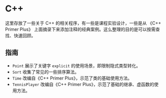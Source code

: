 # C++

这里存放了一些关于 C++ 的相关程序，有一些是课程实验设计，一些是从 《C++ Primer Plus》 上面摘录下来添加注释的经典案例。这么整理的目的是可以按需查找、快速回顾。

## 指南

- `Point` 展示了关键字 `explicit` 的使用场景，即限制隐式类型转化。
- `Sort` 收集了常见的一些排序算法。
- `Time` 改编自《C++ Primer Plus》，示范了类的基础使用方法。
- `TennisPlayer` 改编自《C++ Primer Plus》，示范了基础的继承、虚函数的使用方法。


